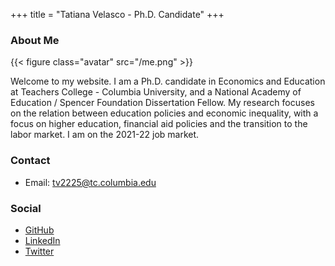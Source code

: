 +++
title = "Tatiana Velasco - Ph.D. Candidate"
+++

### About Me

{{< figure class="avatar" src="/me.png" >}}

Welcome to my website. I am a Ph.D. candidate in Economics and Education at Teachers College - Columbia University, and a National Academy of Education / Spencer Foundation Dissertation Fellow. My research focuses on the relation between education policies and economic inequality, with a focus on higher education, financial aid policies and the transition to the labor market. I am on the 2021-22 job market.

### Contact
* Email: [tv2225@tc.columbia.edu](mailto:tv2225@tc.columbia.edu)

### Social
* [GitHub](https://github.com/tativelasco)
* [LinkedIn](https://www.linkedin.com/in/tatianavelascoro/)
* [Twitter](https://twitter.com/TatiVelasco)
#
#
#
